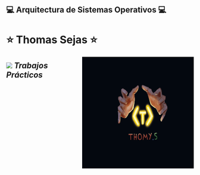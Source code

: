 ## :computer: Arquitectura de Sistemas Operativos :computer: ##
# :star: Thomas Sejas :star: #

<img align ="right" width=300px src="./logo.png" height="300"/>

## <img src="https://media.giphy.com/media/ObNTw8Uzwy6KQ/giphy.gif" width="30">&nbsp;***Trabajos Prácticos***
